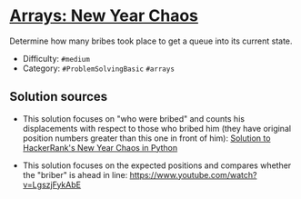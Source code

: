 # [Arrays: New Year Chaos](https://www.hackerrank.com/challenges/new-year-chaos)

Determine how many bribes took place to get a queue into its current state.

- Difficulty:  `#medium`
- Category: `#ProblemSolvingBasic` `#arrays`

## Solution sources

- This solution focuses on "who were bribed" and counts his displacements with
respect to those who bribed him
(they have original position numbers greater than this one in front of him):
[Solution to HackerRank's New Year Chaos in Python](https://csanim.com/tutorials/hackerrank-solution-new-year-chaos)

- This solution focuses on the expected positions and compares whether the "briber"
 is ahead in line: <https://www.youtube.com/watch?v=LgszjFykAbE>
